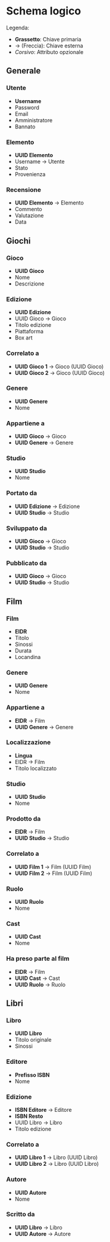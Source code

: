 # Schema logico

Legenda:
- **Grassetto**: Chiave primaria
- → (Freccia): Chiave esterna
- _Corsivo_: Attributo opzionale

<!--TODO: Gestire le gerarchie, capire se è possibile usare il prefisso ISBN per identificare l'editore-->

## Generale

### Utente
- **Username**
- Password
- Email
- Amministratore
- Bannato

### Elemento
- **UUID Elemento**
- Username → Utente
- Stato
- Provenienza

### Recensione
- **UUID Elemento** → Elemento
- Commento
- Valutazione
- Data

## Giochi

### Gioco
- **UUID Gioco**
- Nome
- Descrizione

### Edizione
- **UUID Edizione**
- UUID Gioco → Gioco
- Titolo edizione
- Piattaforma
- Box art

### Correlato a 
- **UUID Gioco 1** → Gioco (UUID Gioco)
- **UUID Gioco 2** → Gioco (UUID Gioco)

### Genere
- **UUID Genere**
- Nome

### Appartiene a
- **UUID Gioco** → Gioco
- **UUID Genere** → Genere

### Studio 
- **UUID Studio**
- Nome

### Portato da
- **UUID Edizione** → Edizione
- **UUID Studio** → Studio

### Sviluppato da 
- **UUID Gioco** → Gioco
- **UUID Studio** → Studio

### Pubblicato da 
- **UUID Gioco** → Gioco
- **UUID Studio** → Studio

## Film

### Film
- **EIDR**
- Titolo
- Sinossi
- Durata
- Locandina

### Genere
- **UUID Genere**
- Nome

### Appartiene a
- **EIDR** → Film
- **UUID Genere** → Genere

### Localizzazione
- **Lingua**
- EIDR → Film
- Titolo localizzato

### Studio
- **UUID Studio**
- Nome

### Prodotto da
- **EIDR** → Film
- **UUID Studio** → Studio

### Correlato a 
- **UUID Film 1** → Film (UUID Film)
- **UUID Film 2** → Film (UUID Film)

### Ruolo
- **UUID Ruolo**
- Nome

### Cast
- **UUID Cast**
- Nome

### Ha preso parte al film
- **EIDR** → Film
- **UUID Cast** → Cast
- **UUID Ruolo** → Ruolo

## Libri

### Libro
- **UUID Libro**
- Titolo originale
- Sinossi

### Editore
- **Prefisso ISBN**
- Nome

### Edizione
- **ISBN Editore** → Editore
- **ISBN Resto**
- UUID Libro → Libro
- Titolo edizione

### Correlato a 
- **UUID Libro 1** → Libro (UUID Libro)
- **UUID Libro 2** → Libro (UUID Libro)

### Autore
- **UUID Autore**
- Nome

### Scritto da
- **UUID Libro** → Libro
- **UUID Autore** → Autore

